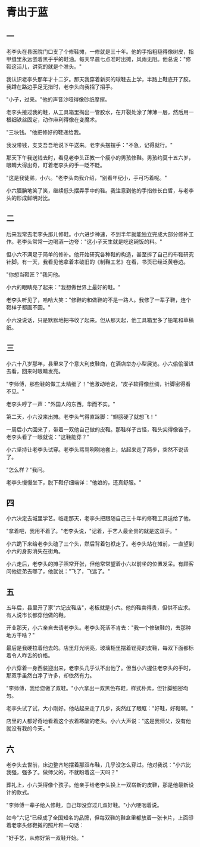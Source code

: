 # 青出于蓝

## 一

老李头在县医院门口支了个修鞋摊，一修就是三十年。他的手指粗糙得像树皮，指甲缝里永远嵌着黑乎乎的鞋油。每天早晨七点准时出摊，风雨无阻。他总说："修鞋这活儿，讲究的就是个准头。"

我认识老李头那年才十二岁。那天我穿着新买的球鞋去上学，半路上鞋底开了胶。我蹲在路边手足无措时，老李头向我招了招手。

"小子，过来。"他的声音沙哑得像砂纸摩擦。

老李头接过我的鞋，从工具箱里掏出一管胶水，在开裂处涂了薄薄一层，然后用一根细铁丝固定，动作麻利得像在变魔术。

"三块钱。"他把修好的鞋递给我。

我没带钱，支支吾吾地说下午送来。老李头摆摆手："不急，记得就行。"

那天下午我送钱去时，看见老李头正教一个瘦小的男孩修鞋。男孩约莫十五六岁，眼睛大得出奇，盯着老李头的手一眨不眨。

"这是我徒弟，小六。"老李头向我介绍，"别看年纪小，手可巧着呢。"

小六腼腆地笑了笑，继续低头摆弄手中的鞋。我注意到他的手指修长白皙，与老李头的形成鲜明对比。

## 二

后来我常去老李头那儿修鞋。小六进步神速，不到半年就能独立完成大部分修补工作。老李头常常一边喝酒一边夸："这小子天生就是吃这碗饭的料。"

但小六不满足于简单的修补。他开始研究各种鞋的构造，甚至拆了自己的布鞋研究针脚。有一天，我看见他拿着本破旧的《制鞋工艺》在看，书页已经泛黄卷边。

"你想当鞋匠？"我问他。

小六的眼睛亮了起来："我想做世界上最好的鞋。"

老李头听见了，哈哈大笑："修鞋的和做鞋的不是一路人。我修了一辈子鞋，连个鞋样子都画不圆。"

小六没说话，只是默默地把书收了起来。但从那天起，他工具箱里多了铅笔和草稿纸。

## 三

小六十八岁那年，县里来了个意大利皮鞋商，在酒店举办小型展览。小六偷偷溜进去看，回来时眼睛发亮。

"李师傅，那些鞋的做工太精细了！"他激动地说，"皮子软得像丝绸，针脚密得看不见。"

老李头哼了一声："外国人的东西，华而不实。"

第二天，小六没来出摊。老李头气得直跺脚："翅膀硬了就想飞！"

一周后小六回来了，带着一双他自己做的皮鞋。那鞋样子古怪，鞋头尖得像锥子，老李头看了一眼就说："这鞋能穿？"

小六坚持让老李头试穿。老李头骂骂咧咧地套上，站起来走了两步，突然不说话了。

"怎么样？"我问。

老李头慢慢坐下，脱下鞋仔细端详："他娘的，还真舒服。"

## 四

小六决定去城里学艺。临走那天，老李头把跟随自己三十年的修鞋工具送给了他。

"拿着吧，我用不着了。"老李头说，"记着，手艺人最金贵的就是这双手。"

小六跪下来给老李头磕了三个头，然后背着包袱走了。老李头站在摊前，一直望到小六的身影消失在街角。

小六走后，老李头的摊子照常开张，但他常常望着小六以前坐的位置发呆。有顾客问他徒弟去哪了，他就说："飞了，飞远了。"

## 五

五年后，县里开了家"六记皮鞋店"，老板就是小六。他的鞋卖得贵，但供不应求。有人说市长都穿他做的鞋。

开业那天，小六亲自去请老李头。老李头死活不肯去："我一个修破鞋的，去那种地方干啥？"

最后是我硬拉着他去的。店里灯光明亮，玻璃柜里摆着锃亮的皮鞋，每双下面都标着令人咋舌的价格。

小六穿着一身西装迎出来，老李头几乎认不出他了。但当小六握住老李头的手时，那双手虽然白净了许多，却依然有力。

"李师傅，我给您做了双鞋。"小六拿出一双黑色布鞋，样式朴素，但针脚细密均匀。

老李头试了试，大小刚好。他站起来走了几步，突然红了眼眶："好鞋，好鞋啊。"

店里的人都好奇地看着这个衣着寒酸的老头。小六大声说："这是我师父，没有他就没有我的今天。"

## 六

老李头去世前，床边整齐地摆着那双布鞋，几乎没怎么穿过。他对我说："小六比我强，强多了。做师父的，不就盼着这一天吗？"

葬礼上，小六哭得像个孩子。他亲手给老李头换上一双崭新的皮鞋，那是他最新设计的款式。

"李师傅一辈子给人修鞋，自己却没穿过几双好鞋。"小六哽咽着说。

如今"六记"已经成了全国知名的品牌，但每双鞋的鞋盒里都放着一张卡片，上面印着老李头修鞋摊的照片和一句话：

"好手艺，从修好第一双鞋开始。"